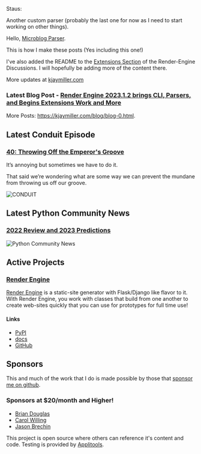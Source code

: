 Staus:
<p>Another custom parser (probably the last one for now as I need to start working on other things).</p>

<p>Hello, <a href="https://github.com/kjaymiller/render-engine-microblog">Microblog Parser</a>.</p>

<p>This is how I make these posts (Yes including this one!) </p>

<p>I've also added the README to the <a href="https://github.com/kjaymiller/render_engine/discussions/92">Extensions Section</a> of the Render-Engine Discussions. I will hopefully be adding more of the content there.</p>

More updates at [kjaymiller.com](https://kjaymiller.com/microblog/microblog-0)

### Latest Blog Post - [Render Engine 2023.1.2 brings CLI, Parsers, and Begins Extensions Work and More](https://kjaymiller.com/blog/render-engine-2023-1-2-brings-cli-parsers-and-begins-extensions-work-and-more.html)

More Posts: <https://kjaymiller.com/blog/blog-0.html>.

## Latest Conduit Episode
### [40: Throwing Off the Emperor's Groove](http://relay.fm/conduit/40)
It’s annoying but sometimes we have to do it. 

That said we’re wondering what are some way we can prevent the mundane from throwing us off our groove.

![CONDUIT](https://kjaymiller.s3-us-west-2.amazonaws.com/images/conduit_artwork.png)

## Latest Python Community News
### [2022 Review and 2023 Predictions](https://share.transistor.fm/s/ddd679a6)
![Python Community News](https://kjaymiller.azureedge.net/media/PCN%20Logo%20V0.16.jpg)

## Active Projects

### [Render Engine]
[Render Engine] is a static-site generator with Flask/Django like flavor to it.
With Render Engine, you work with classes that build from one another to create
web-sites quickly that you can use for prototypes for full time use!

#### Links
- [PyPI](https://pypi.org/project/render-engine)
- [docs](https://render-engine.readthedocs.io)
- [GitHub](https://github.com/kjaymiller/render_engine)

## Sponsors
This and much of the work that I do is made possible by those that [sponsor me
on github](https://github.com/sponsors/kjaymiller).

### Sponsors at $20/month and Higher!
- [Brian Douglas](https://github.com/bdougie)
- [Carol Willing](https://github.com/willingc)
- [Jason Brechin](https://github.com/brechin)


This project is open source where others can reference it's content and code. Testing is provided by [Applitools](https://www.applitools.com/).


[Render Engine]: https://render-engine.readthedocs.io